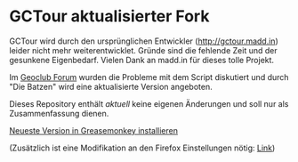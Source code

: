 # GCTour aktualisierter Fork

GCTour wird durch den ursprünglichen Entwickler (http://gctour.madd.in) leider nicht mehr weiterentwicklet. Gründe sind die fehlende Zeit und der gesunkene Eigenbedarf. Vielen Dank an madd.in für dieses tolle Projekt.

Im [Geoclub Forum](https://geoclub.de/forum/viewtopic.php?f=117&t=52080) wurden die Probleme mit dem Script diskutiert
und durch "Die Batzen" wird eine aktualisierte Version angeboten.

Dieses Repository enthält *aktuell* keine eigenen Änderungen und soll nur als Zusammenfassung dienen.

[Neueste Version in Greasemonkey installieren](https://github.com/ThomDietrich/gctour/raw/master/FINAL/gctour.user.js)

(Zusätzlich ist eine Modifikation an den Firefox Einstellungen nötig: [Link](https://geoclub.de/forum/viewtopic.php?f=117&t=52080&start=550#p1234008))
